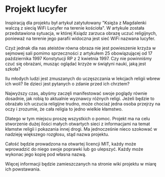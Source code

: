 # Projekt lucyfer

Inspiracją dla projektu był artykuł zatytułowany "Księża z Magdalenki walczą z siecią WiFi Lucyfer na terenie kościoła". W artykule została przedstawiona sytuacja, w której Ksiądz zarzuca obrazę uczuć religijnych, ponieważ na terenie jego parafii widoczna jest sieć WiFi nazwana lucyfer.

Czyż jednak dla nas ateistów równa obraza nie jest powieszenie krzyża w sejmowej sali pomimo sprzeczności z artykułem 25 obowiązującej od 17 października 1997 Konstytucji RP z 2 kwietnia 1997. Czy nie powinniśmy czuć się obrażani, musząc oglądać krzyże w świątyni nauki, jaką jest szkoła?

Ilu młodych ludzi jest zmuszanych do uczęszczania w lekcjach religii wbrew ich woli? Ile dzieci jest pytanych o zdanie przed ich chrztem?

Najwyższy czas, abyśmy zaczęli manifestować swoje poglądy równie dosadnie, jak robią to aktualnie wyznawcy różnych religi. Jeżeli będzie to obrażało ich uczucia religijne trudno, może chociaż jedna osoba przejrzy na oczy i zrozumie, że cała religia to jedno wielkie kłamstwo.

Dlatego w tym miejscu proszę wszystkich o pomoc. Projekt ma na celu stworzenie dużej ilości małych otwartych sieci z informacjami na temat kłamstw religii i pokazania innej drogi. Ma jednocześnie nieco szokować w nadzieję większego rozgłosu, stąd nazwa projektu.

Całość będzie prowadzona na otwartej licencji MIT, każdy może wprowadzić do niego swoje poprawki lub go ulepszyć. Każdy może wykonac jego kopię pod własna nazwą.

Więcej informacji będzie zamieszczanych na stronie wiki projektu w miarę ich powstawania.
